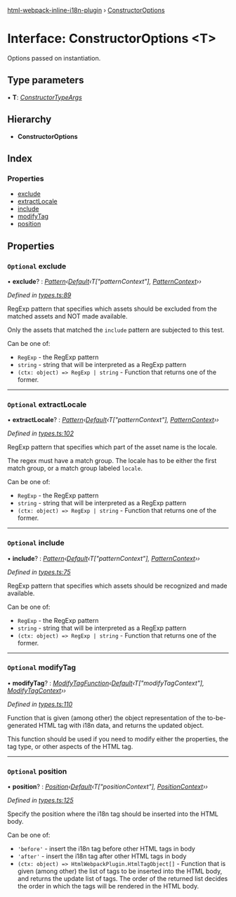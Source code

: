 [html-webpack-inline-i18n-plugin](../README.md) › [ConstructorOptions](constructoroptions.md)

# Interface: ConstructorOptions <**T**>

Options passed on instantiation.

## Type parameters

▪ **T**: *[ConstructorTypeArgs](constructortypeargs.md)*

## Hierarchy

* **ConstructorOptions**

## Index

### Properties

* [exclude](constructoroptions.md#optional-exclude)
* [extractLocale](constructoroptions.md#optional-extractlocale)
* [include](constructoroptions.md#optional-include)
* [modifyTag](constructoroptions.md#optional-modifytag)
* [position](constructoroptions.md#optional-position)

## Properties

### `Optional` exclude

• **exclude**? : *[Pattern](../README.md#pattern)‹[Default](../README.md#default)‹T["patternContext"], [PatternContext](../README.md#patterncontext)››*

*Defined in [types.ts:89](https://github.com/JuroOravec/html-webpack-inline-i18n-plugin/blob/ff683cc/src/types.ts#L89)*

RegExp pattern that specifies which assets should be excluded from the
matched assets and NOT made available.

Only the assets that matched the `include` pattern are subjected to this
test.

Can be one of:
- `RegExp` - the RegExp pattern
- `string` - string that will be interpreted as a RegExp pattern
- `(ctx: object) => RegExp | string` - Function that returns one of the
  former.

___

### `Optional` extractLocale

• **extractLocale**? : *[Pattern](../README.md#pattern)‹[Default](../README.md#default)‹T["patternContext"], [PatternContext](../README.md#patterncontext)››*

*Defined in [types.ts:102](https://github.com/JuroOravec/html-webpack-inline-i18n-plugin/blob/ff683cc/src/types.ts#L102)*

RegExp pattern that specifies which part of the asset name is the locale.

The regex must have a match group. The locale has to be either the first
match group, or a match group labeled `locale`.

Can be one of:
- `RegExp` - the RegExp pattern
- `string` - string that will be interpreted as a RegExp pattern
- `(ctx: object) => RegExp | string` - Function that returns one of the
  former.

___

### `Optional` include

• **include**? : *[Pattern](../README.md#pattern)‹[Default](../README.md#default)‹T["patternContext"], [PatternContext](../README.md#patterncontext)››*

*Defined in [types.ts:75](https://github.com/JuroOravec/html-webpack-inline-i18n-plugin/blob/ff683cc/src/types.ts#L75)*

RegExp pattern that specifies which assets should be recognized and made
available.

Can be one of:
- `RegExp` - the RegExp pattern
- `string` - string that will be interpreted as a RegExp pattern
- `(ctx: object) => RegExp | string` - Function that returns one of the
  former.

___

### `Optional` modifyTag

• **modifyTag**? : *[ModifyTagFunction](../README.md#modifytagfunction)‹[Default](../README.md#default)‹T["modifyTagContext"], [ModifyTagContext](../README.md#modifytagcontext)››*

*Defined in [types.ts:110](https://github.com/JuroOravec/html-webpack-inline-i18n-plugin/blob/ff683cc/src/types.ts#L110)*

Function that is given (among other) the object representation of the
to-be-generated HTML tag with i18n data, and returns the updated object.

This function should be used if you need to modify either the properties,
the tag type, or other aspects of the HTML tag.

___

### `Optional` position

• **position**? : *[Position](../README.md#position)‹[Default](../README.md#default)‹T["positionContext"], [PositionContext](../README.md#positioncontext)››*

*Defined in [types.ts:125](https://github.com/JuroOravec/html-webpack-inline-i18n-plugin/blob/ff683cc/src/types.ts#L125)*

Specify the position where the i18n tag should be inserted into the HTML
body.

Can be one of:
- `'before'` - insert the i18n tag before other HTML tags in body
- `'after'` - insert the i18n tag after other HTML tags in body
- `(ctx: object) => HtmlWebpackPlugin.HtmlTagObject[]` - Function that is
  given (among other) the list of tags to be inserted into the HTML body,
  and returns the update list of tags. The order of the returned list
  decides the order in which the tags will be rendered in the HTML body.
